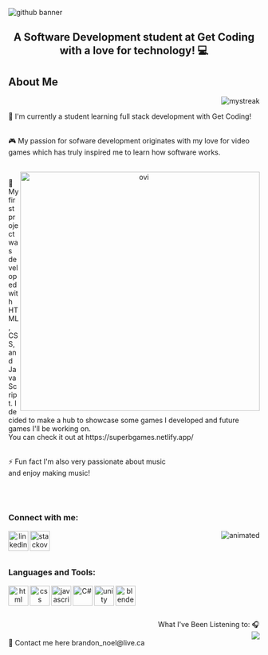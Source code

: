 ![github banner](https://user-images.githubusercontent.com/29354749/223928041-ef90fef2-e141-4601-82b7-44cb93e53323.png)
<center>
   <h2 align="center">A Software Development student at Get Coding with a love for technology! 💻</h2>
   
   <h2 align="left">About Me</h2>
   





<img align="right" src="https://github-readme-streak-stats.herokuapp.com/?user=SuperbHappyGuy&theme=tokyoday" alt="mystreak"/> <br>
   
   <p align="left">🔭 I'm currently a student learning full stack development with Get Coding! <br><br></p>
   <p align="left">🎮 My passion for sofware development originates with my love for video games which has truly inspired me to learn how software works. <br<br></p>
   <br>
   <img align="right" src="https://github-readme-stats.vercel.app/api/top-langs?username=SuperbHappyGuy&show_icons=true&locale=en&layout=compact&theme=chartreuse-light" alt="ovi"  width="480px"/>
   <p align="left">📁 My first project was developed with HTML, CSS, and JavaScript. I decided to make a hub to showcase some games I developed and future games I'll be working on. <br> You can check it out at https://superbgames.netlify.app/ <br><br></p>
   <p align="left">⚡ Fun fact I'm also very passionate about music <br> and enjoy making music! <br><br></p>
   
   <br>
   <h3 align="left">Connect with me:</h3>
   
[<img align="left" src='https://user-images.githubusercontent.com/29354749/224262703-88a0507b-7f01-401b-988e-b060d18d98a7.svg' alt='linkedin' height='40'>](https://www.linkedin.com/in/brandon-noel-2a011175/)  [<img align="left" src='https://user-images.githubusercontent.com/29354749/224451363-4a81c557-e191-4fcf-a67d-aacf8663d5ca.svg' alt='stackoverflow' height='40'>](https://stackoverflow.com/users/19090344)
   
   <img align="right" src="https://user-images.githubusercontent.com/29354749/224253802-0f37f008-e7a5-4790-8cb4-fcaaab4bf4fb.gif" alt="animated" />
   
<br>
<br>
<br>
   
   <h3 align="left">Languages and Tools:</h3>
   <img align="left" src='https://user-images.githubusercontent.com/29354749/224460250-5f7a9ff4-47be-4f90-9c0f-72c67196364a.svg' alt='html' height='40'>
   <img align="left" src='https://user-images.githubusercontent.com/29354749/224460193-985e3d5e-c1a5-4b89-a970-eceb509f7a33.svg' alt='css' height='40'>
   <img align="left" src='https://user-images.githubusercontent.com/29354749/224459831-8db3cca1-a141-4ae2-8b6e-9a507917e216.svg' alt='javascript' height='40'>
   <img align="left" src='https://user-images.githubusercontent.com/29354749/224460335-ae291de2-7973-4f9f-ab2d-0d0d9a48a7e4.svg' alt='C#' height='40'>
   <img align="left" src='https://user-images.githubusercontent.com/29354749/224460414-b4bbcc99-e557-4170-8941-8110a16ed50a.svg' alt='unity' height='40'>
   <img align="left" src='https://user-images.githubusercontent.com/29354749/224460483-cafa50a1-cb7c-414b-85e7-6cd47a7bc7b1.svg' alt='blender' height='40'>
<br>
<br>
<br>
<br>
   
<div align="right"> What I've Been Listening to: 🎧 </div>
<img align="right" src="https://novatorem-6r3h.vercel.app/api/spotify/?background_color=0d1117&border_color=ffffff">

   <p align="left"> 📧 Contact me here brandon_noel@live.ca</p>
   
<!--
**SuperbHappyGuy/SuperbHappyGuy** is a ✨ _special_ ✨ repository because its `README.md` (this file) appears on your GitHub profile.

Here are some ideas to get you started:

- 🔭 I’m currently working on ...
- 🌱 I’m currently learning ...
- 👯 I’m looking to collaborate on ...
- 🤔 I’m looking for help with ...
- 💬 Ask me about ...
- 📫 How to reach me: ...
- 😄 Pronouns: ...
- ⚡ Fun fact: ...
-->
